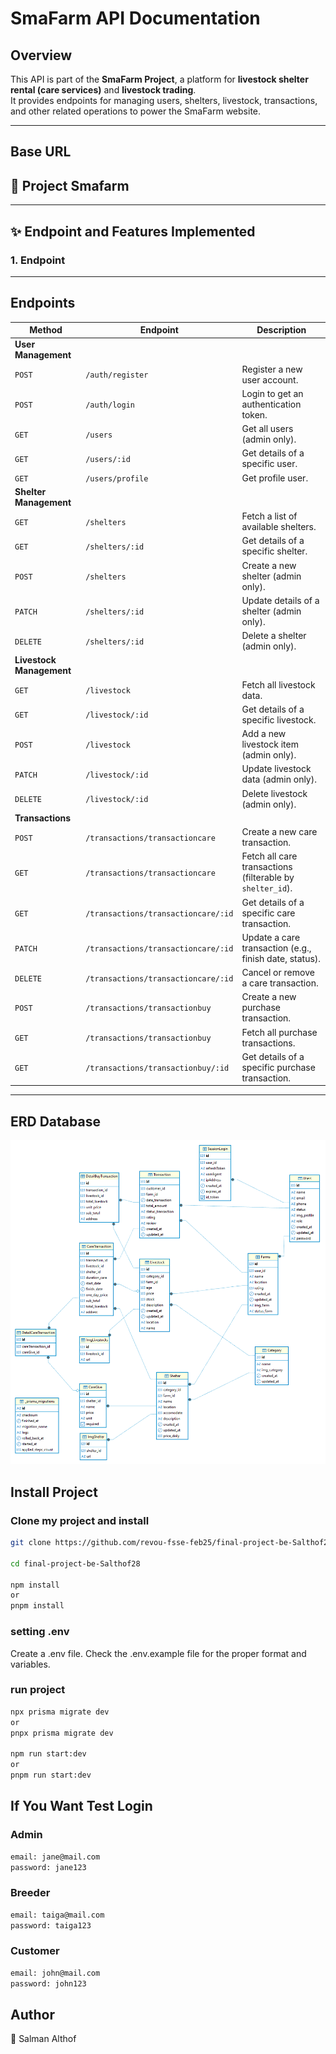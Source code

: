 # SmaFarm API Documentation

## Overview
This API is part of the **SmaFarm Project**, a platform for **livestock shelter rental (care services)** and **livestock trading**.  
It provides endpoints for managing users, shelters, livestock, transactions, and other related operations to power the SmaFarm website.

---

## Base URL


## 📌 Project Smafarm

---

## ✨ Endpoint and Features Implemented
### 1. Endpoint

---

## Endpoints

| Method | Endpoint | Description |
|---------|----------|-------------|
| **User Management** |||
| `POST` | `/auth/register` | Register a new user account. |
| `POST` | `/auth/login` | Login to get an authentication token. |
| `GET` | `/users` | Get all users (admin only). |
| `GET` | `/users/:id` | Get details of a specific user. |
| `GET` | `/users/profile` | Get profile user. |
| **Shelter Management** |||
| `GET` | `/shelters` | Fetch a list of available shelters. |
| `GET` | `/shelters/:id` | Get details of a specific shelter. |
| `POST` | `/shelters` | Create a new shelter (admin only). |
| `PATCH` | `/shelters/:id` | Update details of a shelter (admin only). |
| `DELETE` | `/shelters/:id` | Delete a shelter (admin only). |
| **Livestock Management** |||
| `GET` | `/livestock` | Fetch all livestock data. |
| `GET` | `/livestock/:id` | Get details of a specific livestock. |
| `POST` | `/livestock` | Add a new livestock item (admin only). |
| `PATCH` | `/livestock/:id` | Update livestock data (admin only). |
| `DELETE` | `/livestock/:id` | Delete livestock (admin only). |
| **Transactions** |||
| `POST` | `/transactions/transactioncare` | Create a new care transaction. |
| `GET` | `/transactions/transactioncare` | Fetch all care transactions (filterable by `shelter_id`). |
| `GET` | `/transactions/transactioncare/:id` | Get details of a specific care transaction. |
| `PATCH` | `/transactions/transactioncare/:id` | Update a care transaction (e.g., finish date, status). |
| `DELETE` | `/transactions/transactioncare/:id` | Cancel or remove a care transaction. |
| `POST` | `/transactions/transactionbuy` | Create a new purchase transaction. |
| `GET` | `/transactions/transactionbuy` | Fetch all purchase transactions. |
| `GET` | `/transactions/transactionbuy/:id` | Get details of a specific purchase transaction. |

---
## ERD Database
![](./image-markdown/ERD-Database.png) 


## Install Project
### Clone my project and install
```bash
git clone https://github.com/revou-fsse-feb25/final-project-be-Salthof28.git

cd final-project-be-Salthof28

npm install 
or 
pnpm install

```
### setting .env
Create a .env file. Check the .env.example file for the proper format and variables.
### run project
```bash
npx prisma migrate dev
or
pnpx prisma migrate dev

npm run start:dev
or
pnpm run start:dev

```
## If You Want Test Login
### Admin
```bash
email: jane@mail.com
password: jane123
```
### Breeder
```bash
email: taiga@mail.com
password: taiga123
```
### Customer
```bash
email: john@mail.com
password: john123
```
## Author
🔧 Salman Althof
